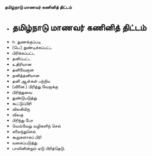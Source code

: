 **தமிழ்நாடு மாணவர் கணினித் திட்டம்**
- # தமிழ்நாடு மாணவர் கணினித் திட்டம்
- n. துணக்குப்படி
- (பெ.) துண்டிக்கப்பட்ட
- பிரிக்கப்பட்ட
- தனிப்பட்ட
- உதிரியான
- தனிவேறான
- தனித்தனியான
- தனி ஆள்கள் பற்றிய
- (வினை.) பிரித்து வேறாக்கு
- பிரித்துவை
- துண்டுபடுத்து
- கூட்டுப்பிரி
- விலகியிரு
- விலகு
- பிரிந்து போ
- வெவ்வேறு வழிகளிற் செல்
- கலைந்துசெல்
- கூறுகளாகப் பிரி
- வகைப்படுத்து
- பாலினின்றும் ஏடு பிரித்தெடு.

